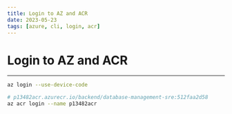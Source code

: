```yaml
---
title: Login to AZ and ACR
date: 2023-05-23
tags: [azure, cli, login, acr]
---
```


# Login to AZ and ACR
---

```bash
az login --use-device-code

# p13482acr.azurecr.io/backend/database-management-sre:512faa2d58
az acr login --name p13482acr
```




